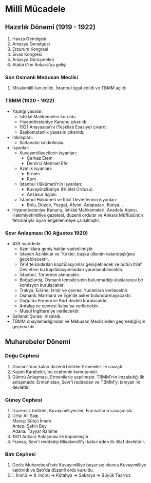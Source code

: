 # Millî Mücadele
## Hazırlık Dönemi (1919 - 1922)
1. Havza Genelgesi
2. Amasya Genelgesi
3. Erzurum Kongresi 
4. Sivas Kongresi
5. Amasya Görüşmeleri
6. Atatürk'ün Ankara'ya gelişi

### Son Osmanlı Mebusan Meclisi
1. Misakımillî ilan edildi, İstanbul işgal edildi ve TBMM açıldı.

### TBMM (1920 - 1922)
- Yaptığı yasalar:
  - İstiklal Mahkemeleri kuruldu.
  - Hıyanetivataniye Kanunu çıkarıldı.
  - 1921 Anayasası'nı (Teşkilatı Esasiye) çıkardı.
  - Başkomutanlık yasasını çıkarıldı.
- İnkılapları:
  - Saltanatın kaldırılması.
- İsyanlar:
  - Kuvayımilliyecilerin isyanları:
    - Çerkez Etem
    - Demirci Mehmet Efe
  - Azınlık isyanları:
    - Ermen
    - Rum
  - İstanbul Hükûmeti'nin isyanları:
    - Kuvayıinzibatiye (Hilafet Ordusu).
    - Anzavur İsyanı
  - İstanbul Hükûmeti ve İtilaf Devletlerinin isyanları:
    - Bolu, Düzce, Yozgat, Afyon, Adapazarı, Konya...
- Hıyanetivataniye Kanunu, İstiklal Mahkemeleri, Anadolu Ajansı, Hakimiyetimilliye gazetesi, düzenli ordular ve Ankara Müftüsünün fetvalarıyla isyan engellenmeye çalışılmıştır.

### Sevr Anlaşması (10 Ağustos 1920)
- 433 maddedir.
  - Azınlıklara geniş haklar vadedilmiştir.
  - İsteyen Azınlıklar ve Türkler, başka ülkenin vatandaşlığına geçebilecektir.
  - 1914'te kaldırılan kapitülasyonlar genişletilecek ve bütün İtilaf Devletleri bu kapitülasyonlardan yararlanabilecektir.
  - İstanbul, Türlerden alınacaktır.
  - Boğazlarda, Osmanlı temsilcisinin bulunmadığı uluslararası bir komisyon kurulacaktır.
  - Trakya, Edirne, İzmir ve çevresi Yunanlara verilecektir.
  - Osmanlı, Marmara ve Ege'de asker bulundurmayacaktır.
  - Doğu'da Ermeni ve Kürt devleti kurulacaktır.
  - Antalya ve çevresi İtalya'ya verilecektir.
  - Musul İngiltere'ye verilecektir.
- Saltanat Şurası imzaladı.
- TBMM onaylamadığından ve Mebusan Meclisinden geçmediği için geçersizdir.

## Muharebeler Dönemi
### Doğu Cephesi
1. Osmanlı'dan kalan düzenli birlikler Ermeniler ile savaştı.
2. Kazım Karabekir, bu cephenin komutanıdır.
3. Gümrü Anlaşması, Ermenilerle yapılmıştır. TBMM'nin imzaladığı ilk anlaşmadır. Ermenistan, Sevr'i reddeden ve TBMM'yi tanıyan ilk devlettir.

### Güney Cephesi
1. Düzensiz birlikler, Kuvayımilliyeciler, Fransızlarla savaşmıştır.
2. Urfa: Ali Saip\
Maraş: Sütçü İmam\
Antep: Şahin Bey\
Adana: Tayyar Rahime
3. 1921 Ankara Anlaşması ile kapanmıştır.
4. Fransa, Sevr'i reddedip Misakımilli'yi kabul eden ilk itilaf devletidir.

### Batı Cephesi
1. Gediz Muharebesi'nde Kuvayımilliye başarısız olunca Kuvayımilliye kaldırıldı ve Batı'da düzenli ordu kuruldu.
2. I. İnönü → II. İnönü → Kütahya → Sakarya → Büyük Taarruz
